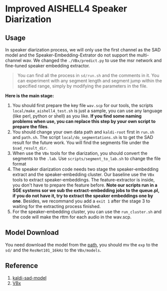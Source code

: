 # Improved AISHELL4 Speaker Diarization


## Usage
In speaker diarization process, we will only use the first channel as the SAD model and the Speaker-Embedding-Extrator do not support the multi-channel wav. We changed the `./VBx/predict.py` to use the msr network and fine-tuned speaker embedding extractor.

> You can find all the process in `sd/run.sh` and the comments in it. You can experiment with any segment length and segment jump within the specified range, simply by modifying the parameters in the file.



**Here is the main stage:**
1. You should first prepare the key file `wav.scp` for our tools, the scripts `local/make_aishell4_test.sh` is just a sample, you can use any language (like perl, python or shell) as you like. **If you find some naming problems when use, you can replace this step by your own script to prepare the files**.
2. You should change your own data path and `kaldi-root` first in `run.sh` and `path.sh`.  The script `local/do_segmentations.sh` is to get the SAD result for the future work. You will find the segments file under the `$sad_result_dir`.
3. When use the `VBx` tools for the diarization, you should convert the segments to the `.lab`. Use `scripts/segment_to_lab.sh` to change the file format
4. The speaker diarization code needs two stage the speaker-embedding extract and the speaker-embedding cluster. Our baseline use the `VBx` tools to extract speaker-embeddings. The feature-extractor is inside, you don't have to prepare the feature before. **Note our scripts run in a SGE systems sor we sub the extract-embedding jobs to the queue.pl, if you do not have it, try to extract the speaker embeddings one by one**. Besides, we recommand you add a `exit 1` after the stage 3 to waiting for the extracting process finished.
5. For the speaker-embedding cluster, you can use the `run_cluster.sh` and the code will make the rttm for each audio in the wav.scp.



## Model Download

You need download the model from the [path](https://data-tx.oss-cn-hangzhou.aliyuncs.com/AISHELL-4-Code/sd-part.zip), you should mv the `exp` to the `sd/` and the `ResNet101_16kHz` to the `VBx/models`.




## Reference
1. [kaldi-sad-model](http://kaldi-asr.org/models/m12)
2. [VBx](https://github.com/BUTSpeechFIT/VBx)

